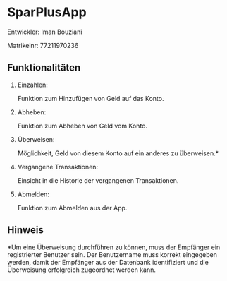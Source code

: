 # SparPlusApp

Entwickler: Iman Bouziani

Matrikelnr: 77211970236

## Funktionalitäten

1. Einzahlen:
   
   Funktion zum Hinzufügen von Geld auf das Konto.
   
2. Abheben:
   
   Funktion zum Abheben von Geld vom Konto.
   
3. Überweisen:
   
   Möglichkeit, Geld von diesem Konto auf ein anderes zu überweisen.*
   
4. Vergangene Transaktionen:
 
   Einsicht in die Historie der vergangenen Transaktionen.
   
5. Abmelden:
    
   Funktion zum Abmelden aus der App.

## Hinweis

*Um eine Überweisung durchführen zu können, muss der Empfänger ein registrierter Benutzer sein. Der Benutzername muss korrekt eingegeben werden, damit der Empfänger aus der Datenbank identifiziert und die Überweisung erfolgreich zugeordnet werden kann.
